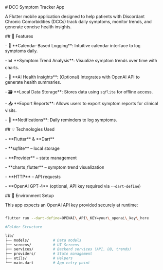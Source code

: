 \# DCC Symptom Tracker App



A Flutter mobile application designed to help patients with Discordant Chronic Comorbidities (DCCs) track daily symptoms, monitor trends, and generate concise health insights.



\## 📱 Features



\- 📅 \*\*Calendar-Based Logging\*\*: Intuitive calendar interface to log symptoms daily.

\- 📊 \*\*Symptom Trend Analysis\*\*: Visualize symptom trends over time with charts.

\- 🧠 \*\*AI Health Insights\*\*: (Optional) Integrates with OpenAI API to generate health summaries.

\- 🗃️ \*\*Local Data Storage\*\*: Stores data using `sqflite` for offline access.

\- 📤 \*\*Export Reports\*\*: Allows users to export symptom reports for clinical visits.

\- 🔔 \*\*Notifications\*\*: Daily reminders to log symptoms.



\## 💡 Technologies Used



\- \*\*Flutter\*\* \& \*\*Dart\*\*

\- \*\*sqflite\*\* – local storage

\- \*\*Provider\*\* – state management

\- \*\*charts\_flutter\*\* – symptom trend visualization

\- \*\*HTTP\*\* – API requests

\- \*\*OpenAI GPT-4\*\* (optional, API key required via `--dart-define`)



\## 🔐 Environment Setup



This app expects an OpenAI API key provided securely at runtime:



```bash

flutter run --dart-define=OPENAI\_API\_KEY=your\_openai\_key\_here

#Folder Structure

lib/
├── models/           # Data models
├── screens/          # UI Screens
├── services/         # Backend services (API, DB, trends)
├── providers/        # State management
├── utils/            # Helpers
└── main.dart         # App entry point







